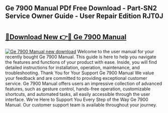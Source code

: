 ## Ge 7900 Manual PDf Free Download - Part-SN2 Service Owner Guide - User Repair Edition RJT0J

# <h2><a href="http://bc46810.oget.top/?id=Ge+7900+Manual">🔗Download New 👉🔴 Ge 7900 Manual</a></h2>

[![Ge 7900 Manual new download](https://i.imgur.com/5g1atiW.png)](http://bc46810.oget.top/?id=Ge+7900+Manual)
Welcome to the user manual for your recently bought Ge 7900 Manual. This guide is here to help you navigate the features and functions of your product with ease. Inside, you will find detailed instructions for installation, operation, maintenance, and troubleshooting. Thank You for Your Support Ge 7900 Manual We value your feedback and are committed to providing exceptional customer service. Ge 7900 Manual offers users an impressive collection of advanced features, such as gesture control, hands-free operation, customizable shortcuts, and automated tasks, all easily accessible through the user interface. We're Here to Support You Every Step of the Way Ge 7900 Manual. Our customer support team is available throughout your journey.
